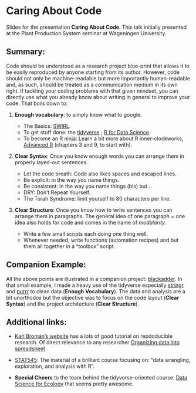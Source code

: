 
<!-- README.md is generated from README.Rmd. Please edit that file -->

# Caring About Code

Slides for the presentation **Caring About Code**. This talk initially
presented at the Plant Production System seminar at Wageningen
University.

## Summary:

Code should be understood as a research project blue-print that allows
it to be easily reproduced by anyone starting from its author. However,
code should not only be machine-readable but more importantly
human-readable and, as such, should be treated as a communication medium
in its own right. If tackling your coding problems with that given
mindset, you can directly use what you already know about writing in
general to improve your code. That boils down to:

1.  **Enough vocabulary**: to simply know what to google.
    
      - The Basics: [SWIRL](https://swirlstats.com/).
      - To get stuff done: the [tidyverse](https://www.tidyverse.org/) ;
        [R for Data Science](https://r4ds.had.co.nz/).
      - To become an R ninja: Learn a bit more about R inner-clockworks,
        [Advanced R](https://adv-r.hadley.nz/) (chapters 3 and 9, to
        start with).

2.  **Clear Syntax**: Once you know enough words you can arrange them in
    properly layed-out sentences.
    
      - Let the code breath: Code also likes spaces and escaped lines.
      - Be explicit: in the way you name things.
      - Be consistent: in the way you name things (bis) but…
      - DRY: Don’t Repeat Yourself.
      - The Torah Syndrome: limit yourself to 80 characters per line.

3.  **Clear Structure**: Once you know how to write sentences you can
    arrange them in paragraphs. The general idea of one paragraph = one
    idea also holds for code and comes in the name of *modularity*.
    
      - Write a few small scripts each doing one thing well.
      - Whenever needed, write functions (automation recipes) and but
        them all together in a “toolbox” script.

## Companion Example:

All the above points are illustrated in a companion project:
[blackadder](https://github.com/ALanguillaume/blackadder). In that small
example, I made a heavy use of the tidyverse especially
[stringr](https://stringr.tidyverse.org/) and
[purrr](https://purrr.tidyverse.org/) to clean data (**Enough
Vocabulary**). The data and analysis are a bit unorthodox but the
objective was to focus on the code layout (**Clear Syntax**) and the
project architecture (**Clear Structure**).

## Additional links:

  - [Karl Broman’s website](https://kbroman.org/tutorials) has a lots of
    good tutorial on repdoducible research. Of direct relevance to any
    researcher [Organizing data into
    spreadsheet](https://kbroman.org/dataorg/)

  - [STAT545](https://stat545.com/): The material of a brilliant course
    focusing on: “data wrangling, exploration, and analysis with R”.

  - **Special Cheers** to the team behind the tidyverse-oriented course:
    [Data Science for Ecology](https://wec.wur.nl/dse/) that seems
    pretty awesome.
